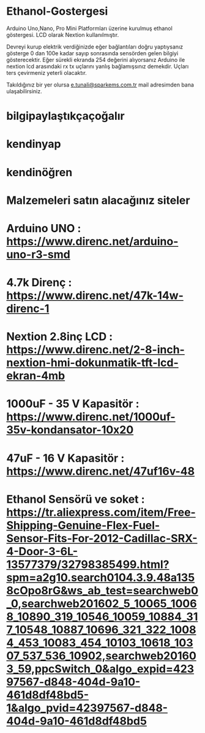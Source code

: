 # Ethanol-Gostergesi
Arduino Uno,Nano, Pro Mini Platformları üzerine kurulmuş ethanol göstergesi. LCD olarak Nextion kullanılmıştır.

Devreyi kurup elektrik verdiğinizde eğer bağlantıları doğru yaptıysanız gösterge 0 dan 100e kadar sayıp sonrasında sensörden gelen bilgiyi gösterecektir. Eğer sürekli ekranda 254 değerini alıyorsanız Arduino ile nextion lcd arasındaki rx tx uçlarını yanlış bağlamışsınız demekdir. Uçları ters çevirmeniz yeterli olacaktır.

Takıldığınız bir yer olursa e.tunali@sparkems.com.tr mail adresimden bana ulaşabilirsiniz.

# bilgipaylaştıkçaçoğalır
# kendinyap
# kendinöğren

# Malzemeleri satın alacağınız siteler

# Arduino UNO              : https://www.direnc.net/arduino-uno-r3-smd
# 4.7k Direnç              : https://www.direnc.net/47k-14w-direnc-1
# Nextion 2.8inç LCD       : https://www.direnc.net/2-8-inch-nextion-hmi-dokunmatik-tft-lcd-ekran-4mb
# 1000uF - 35 V Kapasitör  : https://www.direnc.net/1000uf-35v-kondansator-10x20
# 47uF - 16 V Kapasitör    : https://www.direnc.net/47uf16v-48
# Ethanol Sensörü ve soket : https://tr.aliexpress.com/item/Free-Shipping-Genuine-Flex-Fuel-Sensor-Fits-For-2012-Cadillac-SRX-4-Door-3-6L-13577379/32798385499.html?spm=a2g10.search0104.3.9.48a1358cOpo8rG&ws_ab_test=searchweb0_0,searchweb201602_5_10065_10068_10890_319_10546_10059_10884_317_10548_10887_10696_321_322_10084_453_10083_454_10103_10618_10307_537_536_10902,searchweb201603_59,ppcSwitch_0&algo_expid=42397567-d848-404d-9a10-461d8df48bd5-1&algo_pvid=42397567-d848-404d-9a10-461d8df48bd5
